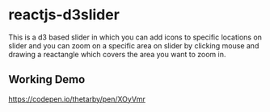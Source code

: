 # reactjs-d3slider

This is a d3 based slider in which you can add icons to specific locations on 
slider and you can zoom on a specific area on slider by clicking mouse and drawing a 
reactangle which covers the area you want to zoom in.

## Working Demo

https://codepen.io/thetarby/pen/XOyVmr


